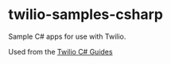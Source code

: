 # twilio-samples-csharp

Sample C# apps for use with Twilio.

Used from the [Twilio C# Guides](https://www.twilio.com/docs/guides?filter-language=csharp)
